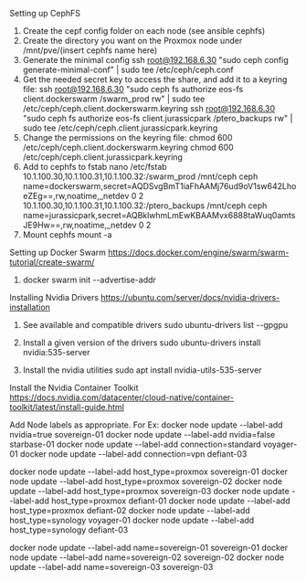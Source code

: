 Setting up CephFS

1. Create the cepf config folder on each node (see ansible cephfs)
2. Create the directory you want on the Proxmox node under /mnt/pve/(insert cephfs name here)
2. Generate the minimal config
    ssh root@192.168.6.30 "sudo ceph config generate-minimal-conf" | sudo tee /etc/ceph/ceph.conf
3. Get the needed secret key to access the share, and add it to a keyring file:
    ssh root@192.168.6.30 "sudo ceph fs authorize eos-fs client.dockerswarm /swarm_prod rw" | sudo tee /etc/ceph/ceph.client.dockerswarm.keyring
    ssh root@192.168.6.30 "sudo ceph fs authorize eos-fs client.jurassicpark /ptero_backups rw" | sudo tee /etc/ceph/ceph.client.jurassicpark.keyring
4. Change the permissions on the keyring file: 
    chmod 600 /etc/ceph/ceph.client.dockerswarm.keyring
    chmod 600 /etc/ceph/ceph.client.jurassicpark.keyring
5. Add to cephfs to fstab
    nano /etc/fstab
        10.1.100.30,10.1.100.31,10.1.100.32:/swarm_prod     /mnt/ceph    ceph    name=dockerswarm,secret=AQDSvgBmT1iaFhAAMj76ud9oV1sw642LhoeZEg==,rw,noatime,_netdev    0       2
        10.1.100.30,10.1.100.31,10.1.100.32:/ptero_backups     /mnt/ceph    ceph    name=jurassicpark,secret=AQBklwhmLmEwKBAAMvx6888taWuq0amtsJE9Hw==,rw,noatime,_netdev    0       2
6. Mount cephfs
    mount -a

Setting up Docker Swarm
https://docs.docker.com/engine/swarm/swarm-tutorial/create-swarm/

1. docker swarm init --advertise-addr <MANAGER-IP>

Installing Nvidia Drivers
https://ubuntu.com/server/docs/nvidia-drivers-installation

1. See available and compatible drivers
    sudo ubuntu-drivers list --gpgpu

2. Install a given version of the drivers
    sudo ubuntu-drivers install nvidia:535-server


3. Install the nvidia utilities
    sudo apt install nvidia-utils-535-server

Install the Nvidia Container Toolkit
https://docs.nvidia.com/datacenter/cloud-native/container-toolkit/latest/install-guide.html

Add Node labels as appropriate. For Ex:
docker node update --label-add nvidia=true sovereign-01
docker node update --label-add nvidia=false starbase-01
docker node update --label-add connection=standard voyager-01
docker node update --label-add connection=vpn defiant-03

docker node update --label-add host_type=proxmox sovereign-01
docker node update --label-add host_type=proxmox sovereign-02
docker node update --label-add host_type=proxmox sovereign-03
docker node update --label-add host_type=proxmox defiant-01
docker node update --label-add host_type=proxmox defiant-02
docker node update --label-add host_type=synology voyager-01
docker node update --label-add host_type=synology defiant-03

docker node update --label-add name=sovereign-01 sovereign-01
docker node update --label-add name=sovereign-02 sovereign-02
docker node update --label-add name=sovereign-03 sovereign-03